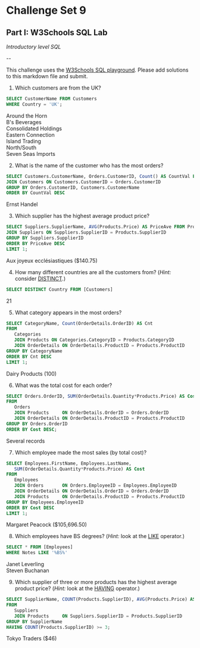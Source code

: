 # Challenge Set 9
## Part I: W3Schools SQL Lab 

*Introductory level SQL*

--

This challenge uses the [W3Schools SQL playground](http://www.w3schools.com/sql/trysql.asp?filename=trysql_select_all). Please add solutions to this markdown file and submit.   

1. Which customers are from the UK?
 ```sql
SELECT CustomerName FROM Customers
WHERE Country = 'UK';
```
Around the Horn   
B's Beverages   
Consolidated Holdings   
Eastern Connection   
Island Trading   
North/South   
Seven Seas Imports   

2. What is the name of the customer who has the most orders?
 ```sql
SELECT Customers.CustomerName, Orders.CustomerID, Count() AS CountVal FROM [Orders]
JOIN Customers ON Customers.CustomerID = Orders.CustomerID
GROUP BY Orders.CustomerID, Customers.CustomerName
ORDER BY CountVal DESC
```
Ernst Handel   

3. Which supplier has the highest average product price?
 ```sql
SELECT Suppliers.SupplierName, AVG(Products.Price) AS PriceAve FROM Products
JOIN Suppliers ON Suppliers.SupplierID = Products.SupplierID
GROUP BY Suppliers.SupplierID
ORDER BY PriceAve DESC
LIMIT 1;
```
Aux joyeux ecclésiastiques	($140.75)   

4. How many different countries are all the customers from? (*Hint:* consider [DISTINCT](http://www.w3schools.com/sql/sql_distinct.asp).)
 ```sql
 SELECT DISTINCT Country FROM [Customers]     
 ```
 21   
 
5. What category appears in the most orders?
 ```sql
 SELECT CategoryName, Count(OrderDetails.OrderID) AS Cnt
FROM
	Categories
    JOIN Products ON Categories.CategoryID = Products.CategoryID
    JOIN OrderDetails ON OrderDetails.ProductID = Products.ProductID
GROUP BY CategoryName
ORDER BY Cnt DESC
LIMIT 1;
```
Dairy Products (100) 

6. What was the total cost for each order?
 ```sql
SELECT Orders.OrderID, SUM(OrderDetails.Quantity*Products.Price) AS Cost
FROM
	Orders
    JOIN Products     ON OrderDetails.OrderID = Orders.OrderID
    JOIN OrderDetails ON OrderDetails.ProductID = Products.ProductID
GROUP BY Orders.OrderID
ORDER BY Cost DESC;
```
Several records   

7. Which employee made the most sales (by total cost)?
 ```sql
SELECT Employees.FirstName, Employees.LastName,
    SUM(OrderDetails.Quantity*Products.Price) AS Cost
FROM
	Employees
    JOIN Orders       ON Orders.EmployeeID = Employees.EmployeeID
    JOIN OrderDetails ON OrderDetails.OrderID = Orders.OrderID
    JOIN Products     ON OrderDetails.ProductID = Products.ProductID
GROUP BY Employees.EmployeeID
ORDER BY Cost DESC
LIMIT 1;
```
Margaret Peacock ($105,696.50)   

8. Which employees have BS degrees? (*Hint:* look at the [LIKE](http://www.w3schools.com/sql/sql_like.asp) operator.)
```sql
SELECT * FROM [Employees]
WHERE Notes LIKE '%BS%'
```
Janet Leverling   
Steven Buchanan 

9. Which supplier of three or more products has the highest average product price? (*Hint:* look at the [HAVING](http://www.w3schools.com/sql/sql_having.asp) operator.)
 ```sql
SELECT SupplierName, COUNT(Products.SupplierID), AVG(Products.Price) AS AvePrice
FROM
	Suppliers
    JOIN Products     ON Suppliers.SupplierID = Products.SupplierID
GROUP BY SupplierName
HAVING COUNT(Products.SupplierID) >= 3;
```
Tokyo Traders ($46) 
